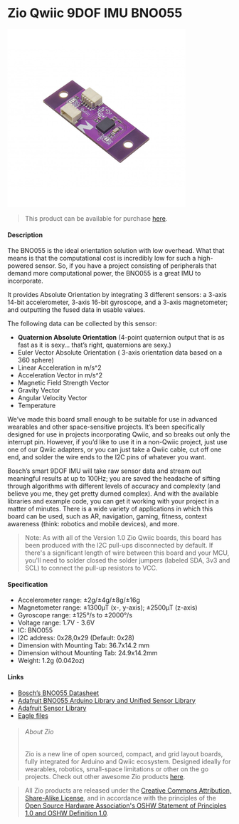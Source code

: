 # Zio Qwiic 9DOF IMU BNO055

![](imu-bno055.png)

> This product can be available for purchase [here](https://www.smart-prototyping.com/Zio-9DOF-IMU-BNO055.html).


#### Description

The BNO055 is the ideal orientation solution with low overhead. What that means is that the computational cost is incredibly low for such a high-powered sensor. So, if you have a project consisting of peripherals that demand more computational power, the BNO055 is a great IMU to incorporate.

It provides Absolute Orientation by integrating 3 different sensors: a 3-axis 14-bit accelerometer,  3-axis 16-bit gyroscope, and a 3-axis magnetometer; and outputting the fused data in usable values. 

The following data can be collected by this sensor:

* **Quaternion Absolute Orientation** (4-point quaternion output that is as fast as it is sexy… that’s right, quaternions are sexy.)
* Euler Vector Absolute Orientation ( 3-axis orientation data based on a 360 sphere)
* Linear Acceleration in m/s^2
* Acceleration Vector  in m/s^2
* Magnetic Field Strength Vector
* Gravity Vector
* Angular Velocity Vector
* Temperature


We’ve made this board small enough to be suitable for use in advanced wearables and other space-sensitive projects. It’s been specifically designed for use in projects incorporating Qwiic, and so breaks out only the interrupt pin. However, if you’d like to use it in a non-Qwiic project, just use one of our Qwiic adapters, or you can just take a Qwiic cable, cut off one end, and solder the wire ends to the I2C pins of whatever you want.

Bosch’s smart 9DOF IMU will take raw sensor data and stream out meaningful results at up to 100Hz; you are saved the headache of sifting through algorithms with different levels of accuracy and complexity (and believe you me, they get pretty durned complex). And with the available libraries and example code, you can get it working with your project in a matter of minutes. There is a wide variety of applications in which this board can be used, such as AR, navigation, gaming, fitness, context awareness (think: robotics and mobile devices), and more.

> Note: As with all of the Version 1.0 Zio Qwiic boards, this board has been produced with the I2C pull-ups disconnected by default. If there's a significant length of wire between this board and your MCU, you'll need to solder closed the solder jumpers (labeled SDA, 3v3 and SCL) to connect the pull-up resistors to VCC.



#### Specification

* Accelerometer range: ±2g/±4g/±8g/±16g
* Magnetometer range: ±1300µT (x-, y-axis); ±2500µT (z-axis)
* Gyroscope range:  ±125°/s to ±2000°/s
* Voltage range: 1.7V - 3.6V
* IC: BNO055
* I2C address: 0x28,0x29 (Default: 0x28)
* Dimension with Mounting  Tab: 36.7x14.2 mm
* Dimension without Mounting  Tab: 24.9x14.2mm
* Weight: 1.2g (0.042oz)



#### Links

* [Bosch’s BNO055 Datasheet](https://www.smart-prototyping.com/image/data/NOA-RnD/101892%20BNO%20055/BST_BNO055_DS000_12.pdf)
* [Adafruit BNO055 Arduino Library and Unified Sensor Library](https://github.com/adafruit/Adafruit_BNO055)
* [Adafruit Sensor Library](https://github.com/adafruit/Adafruit_Sensor)
* [Eagle files](https://github.com/ZIOCC/Qwiic_BNO055)




> ###### About Zio
> Zio is a new line of open sourced, compact, and grid layout boards, fully integrated for Arduino and Qwiic ecosystem. Designed ideally for wearables, robotics, small-space limitations or other on the go projects. Check out other awesome Zio products [here](https://www.smart-prototyping.com/Zio).



> All Zio products are released under the [Creative Commons Attribution, Share-Alike License](https://creativecommons.org/licenses/by-sa/4.0/), and in accordance with the principles of the [Open Source Hardware Association's OSHW Statement of Principles 1.0 and OSHW Definition 1.0](https://www.oshwa.org/definition/).
